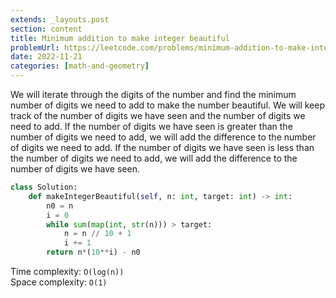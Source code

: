 ```yaml
---
extends: _layouts.post
section: content
title: Minimum addition to make integer beautiful
problemUrl: https://leetcode.com/problems/minimum-addition-to-make-integer-beautiful/
date: 2022-11-21
categories: [math-and-geometry]
---
```


We will iterate through the digits of the number and find the minimum number of digits we need to add to make the number beautiful. We will keep track of the number of digits we have seen and the number of digits we need to add. If the number of digits we have seen is greater than the number of digits we need to add, we will add the difference to the number of digits we need to add. If the number of digits we have seen is less than the number of digits we need to add, we will add the difference to the number of digits we have seen.

```python
class Solution:
    def makeIntegerBeautiful(self, n: int, target: int) -> int:
        n0 = n
        i = 0
        while sum(map(int, str(n))) > target:
            n = n // 10 + 1
            i += 1
        return n*(10**i) - n0
```

Time complexity: `O(log(n))` <br/>
Space complexity: `O(1)`